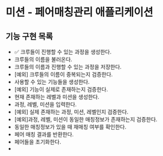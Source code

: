 # 미션 - 페어매칭관리 애플리케이션

## 기능 구현 목록
- ✅ 크루들이 진행할 수 있는 과정을 생성한다.
- 크루들의 이름을 불러온다.
- 크루들의 이름과 진행할 수 있는 과정을 저장한다.
- [예외] 크루들의 이름이 중복되는지 검증한다.
- 사용할 수 있는 기능들을 생성한다.
- [예외] 기능이 실제로 존재하는지 검증한다.
- 현재 존재하는 레벨과 미션을 생성한다.
- 과정, 레벨, 미션을 입력한다.
- [예외] 실제 존재하는 과정, 미션, 레벨인지 검증한다.
- [예외]과정, 레벨, 미션이 동일한 매칭정보가 존재하는지 검증한다.
- 동일한 매칭정보가 있을 때 재매칭 여부를 확인한다.
- 페어 매칭 결과를 반환한다.
- 페어들을 초기화한다.
- 
